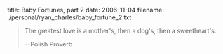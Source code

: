 title: Baby Fortunes, part 2
date: 2006-11-04
filename: ./personal/ryan_charles/baby_fortune_2.txt

> The greatest love is a mother's, then a dog's, then a sweetheart's.
>
> --Polish Proverb


